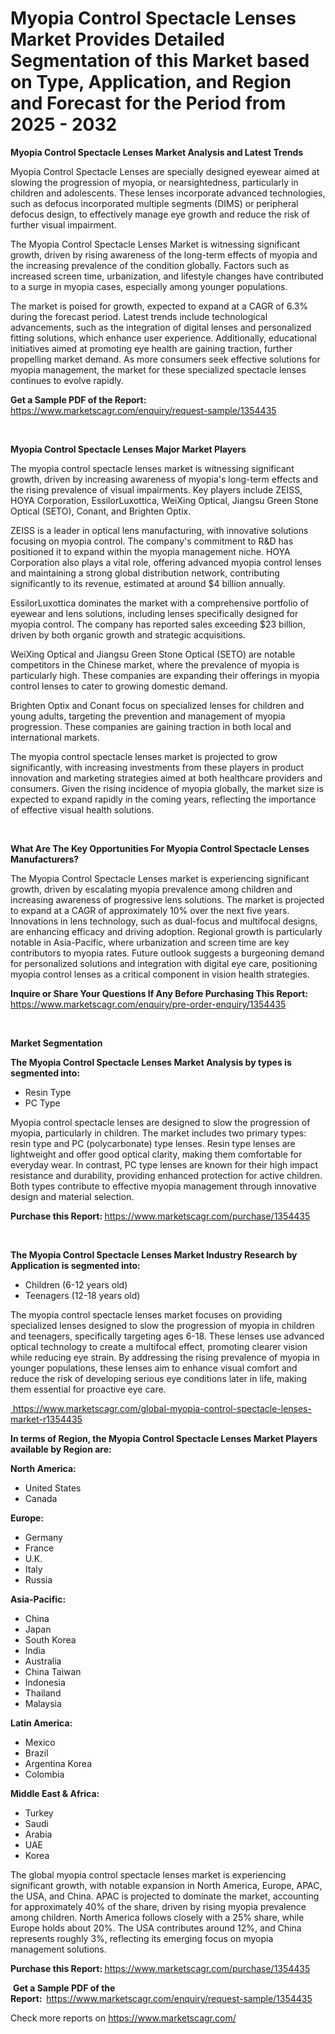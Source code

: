 <p><h1>Myopia Control Spectacle Lenses Market Provides Detailed Segmentation of this Market based on Type, Application, and Region and Forecast for the Period from 2025 - 2032</h1></p><p><strong>Myopia Control Spectacle Lenses Market Analysis and Latest Trends</strong></p>
<p><p>Myopia Control Spectacle Lenses are specially designed eyewear aimed at slowing the progression of myopia, or nearsightedness, particularly in children and adolescents. These lenses incorporate advanced technologies, such as defocus incorporated multiple segments (DIMS) or peripheral defocus design, to effectively manage eye growth and reduce the risk of further visual impairment. </p><p>The Myopia Control Spectacle Lenses Market is witnessing significant growth, driven by rising awareness of the long-term effects of myopia and the increasing prevalence of the condition globally. Factors such as increased screen time, urbanization, and lifestyle changes have contributed to a surge in myopia cases, especially among younger populations. </p><p>The market is poised for growth, expected to expand at a CAGR of 6.3% during the forecast period. Latest trends include technological advancements, such as the integration of digital lenses and personalized fitting solutions, which enhance user experience. Additionally, educational initiatives aimed at promoting eye health are gaining traction, further propelling market demand. As more consumers seek effective solutions for myopia management, the market for these specialized spectacle lenses continues to evolve rapidly.</p></p>
<p><strong>Get a Sample PDF of the Report:&nbsp;</strong> <a href="https://www.marketscagr.com/enquiry/request-sample/1354435?utm_campaign=2301&utm_medium=2&utm_source=Github&utm_content=ia&utm_term=09022025&utm_id=myopia-control-spectacle-lenses">https://www.marketscagr.com/enquiry/request-sample/1354435</a></p>
<p>&nbsp;</p>
<p><strong>Myopia Control Spectacle Lenses Major Market Players</strong></p>
<p><p>The myopia control spectacle lenses market is witnessing significant growth, driven by increasing awareness of myopia's long-term effects and the rising prevalence of visual impairments. Key players include ZEISS, HOYA Corporation, EssilorLuxottica, WeiXing Optical, Jiangsu Green Stone Optical (SETO), Conant, and Brighten Optix.</p><p>ZEISS is a leader in optical lens manufacturing, with innovative solutions focusing on myopia control. The company's commitment to R&D has positioned it to expand within the myopia management niche. HOYA Corporation also plays a vital role, offering advanced myopia control lenses and maintaining a strong global distribution network, contributing significantly to its revenue, estimated at around $4 billion annually.</p><p>EssilorLuxottica dominates the market with a comprehensive portfolio of eyewear and lens solutions, including lenses specifically designed for myopia control. The company has reported sales exceeding $23 billion, driven by both organic growth and strategic acquisitions.</p><p>WeiXing Optical and Jiangsu Green Stone Optical (SETO) are notable competitors in the Chinese market, where the prevalence of myopia is particularly high. These companies are expanding their offerings in myopia control lenses to cater to growing domestic demand.</p><p>Brighten Optix and Conant focus on specialized lenses for children and young adults, targeting the prevention and management of myopia progression. These companies are gaining traction in both local and international markets.</p><p>The myopia control spectacle lenses market is projected to grow significantly, with increasing investments from these players in product innovation and marketing strategies aimed at both healthcare providers and consumers. Given the rising incidence of myopia globally, the market size is expected to expand rapidly in the coming years, reflecting the importance of effective visual health solutions.</p></p>
<p>&nbsp;</p>
<p><strong>What Are The Key Opportunities For Myopia Control Spectacle Lenses Manufacturers?</strong></p>
<p><p>The Myopia Control Spectacle Lenses market is experiencing significant growth, driven by escalating myopia prevalence among children and increasing awareness of progressive lens solutions. The market is projected to expand at a CAGR of approximately 10% over the next five years. Innovations in lens technology, such as dual-focus and multifocal designs, are enhancing efficacy and driving adoption. Regional growth is particularly notable in Asia-Pacific, where urbanization and screen time are key contributors to myopia rates. Future outlook suggests a burgeoning demand for personalized solutions and integration with digital eye care, positioning myopia control lenses as a critical component in vision health strategies.</p></p>
<p><strong>Inquire or Share Your Questions If Any Before Purchasing This Report:</strong> <a href="https://www.marketscagr.com/enquiry/pre-order-enquiry/1354435?utm_campaign=2301&utm_medium=2&utm_source=Github&utm_content=ia&utm_term=09022025&utm_id=myopia-control-spectacle-lenses">https://www.marketscagr.com/enquiry/pre-order-enquiry/1354435</a></p>
<p>&nbsp;</p>
<p><strong>Market Segmentation</strong></p>
<p><strong>The Myopia Control Spectacle Lenses Market Analysis by types is segmented into:</strong></p>
<p><ul><li>Resin Type</li><li>PC Type</li></ul></p>
<p><p>Myopia control spectacle lenses are designed to slow the progression of myopia, particularly in children. The market includes two primary types: resin type and PC (polycarbonate) type lenses. Resin type lenses are lightweight and offer good optical clarity, making them comfortable for everyday wear. In contrast, PC type lenses are known for their high impact resistance and durability, providing enhanced protection for active children. Both types contribute to effective myopia management through innovative design and material selection.</p></p>
<p><strong>Purchase this Report:&nbsp;</strong><a href="https://www.marketscagr.com/purchase/1354435?utm_campaign=2301&utm_medium=2&utm_source=Github&utm_content=ia&utm_term=09022025&utm_id=myopia-control-spectacle-lenses">https://www.marketscagr.com/purchase/1354435</a></p>
<p>&nbsp;</p>
<p><strong>The Myopia Control Spectacle Lenses Market Industry Research by Application is segmented into:</strong></p>
<p><ul><li>Children (6-12 years old)</li><li>Teenagers (12-18 years old)</li></ul></p>
<p><p>The myopia control spectacle lenses market focuses on providing specialized lenses designed to slow the progression of myopia in children and teenagers, specifically targeting ages 6-18. These lenses use advanced optical technology to create a multifocal effect, promoting clearer vision while reducing eye strain. By addressing the rising prevalence of myopia in younger populations, these lenses aim to enhance visual comfort and reduce the risk of developing serious eye conditions later in life, making them essential for proactive eye care.</p></p>
<p><a href="https://www.marketscagr.com/global-myopia-control-spectacle-lenses-market-r1354435?utm_campaign=2301&utm_medium=2&utm_source=Github&utm_content=ia&utm_term=09022025&utm_id=myopia-control-spectacle-lenses">&nbsp;https://www.marketscagr.com/global-myopia-control-spectacle-lenses-market-r1354435</a></p>
<p><strong>In terms of Region, the Myopia Control Spectacle Lenses Market Players available by Region are:</strong></p>
<p>
    <p> <strong> North America: </strong>
        <ul>
            <li>United States</li>
            <li>Canada</li>
        </ul>
        </p> 
    <p> <strong> Europe: </strong>
        <ul>
            <li>Germany</li>
            <li>France</li>
            <li>U.K.</li>
            <li>Italy</li>
            <li>Russia</li>
        </ul>
        </p> 
    <p> <strong> Asia-Pacific: </strong>
        <ul>
            <li>China</li>
            <li>Japan</li>
            <li>South Korea</li>
            <li>India</li>
            <li>Australia</li>
            <li>China Taiwan</li>
            <li>Indonesia</li>
            <li>Thailand</li>
            <li>Malaysia</li>
        </ul>
        </p> 
    <p> <strong> Latin America: </strong>
        <ul>
            <li>Mexico</li>
            <li>Brazil</li>
            <li>Argentina Korea</li>
            <li>Colombia</li>
        </ul>
        </p> 
    <p> <strong> Middle East & Africa: </strong>
        <ul>
            <li>Turkey</li>
            <li>Saudi</li>
            <li>Arabia</li>
            <li>UAE</li>
            <li>Korea</li>
        </ul>
    </p>
    </p>
<p><p>The global myopia control spectacle lenses market is experiencing significant growth, with notable expansion in North America, Europe, APAC, the USA, and China. APAC is projected to dominate the market, accounting for approximately 40% of the share, driven by rising myopia prevalence among children. North America follows closely with a 25% share, while Europe holds about 20%. The USA contributes around 12%, and China represents roughly 3%, reflecting its emerging focus on myopia management solutions.</p></p>
<p><strong>Purchase this Report: </strong><a href="https://www.marketscagr.com/purchase/1354435?utm_campaign=2301&utm_medium=2&utm_source=Github&utm_content=ia&utm_term=09022025&utm_id=myopia-control-spectacle-lenses">https://www.marketscagr.com/purchase/1354435</a></p>
<p>&nbsp;<strong>Get a Sample PDF of the Report:&nbsp;&nbsp;</strong><a href="https://www.marketscagr.com/enquiry/request-sample/1354435?utm_campaign=2301&utm_medium=2&utm_source=Github&utm_content=ia&utm_term=09022025&utm_id=myopia-control-spectacle-lenses">https://www.marketscagr.com/enquiry/request-sample/1354435</a></p>
<p><strong></strong></p>
<p>Check more reports on <a href="https://www.marketscagr.com/?utm_campaign=2301&utm_medium=2&utm_source=Github&utm_content=ia&utm_term=09022025&utm_id=myopia-control-spectacle-lenses">https://www.marketscagr.com/</a></p>